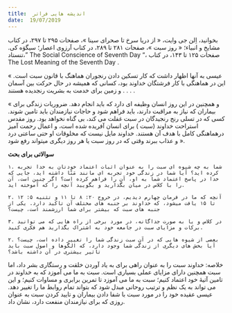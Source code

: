 ```yaml
---
title:  اندیشه هایی فراتر
date:  19/07/2019
---
```


بخوانید، اِلن جی وایت، « از دریا سرخ تا صحرای سینا »، صفحات ۲۹۵ تا ۲۹۷، در کتاب مشایخ و انبیاء؛ « روز سبت »، صفحات ۲۸۱ تا ۲۸۹، در کتاب آرزوی اعصار؛ سیگوَه کی. تنستاد،” The Social Conscience of Seventh Day “، صفحات ۱۲۵ تا ۱۴۳، در کتاب The Lost Meaning of the Seventh Day .

« عیسی به آنها اظهار داشت که کار تسکین دادن رنجوران هماهنگ با قانون سبت است. این در هماهنگی با کار فرشتگان خداوند بود، کسانی که همیشه در حال حرکت بین آسمان و زمین برای خدمت به بشریت رنجدیده هستند . . . .

« و همچنین در این روز انسان وظیفه ای دارد که باید انجام دهد. ضروریات زندگی برای بیماران که نیاز به مراقبت دارند، باید فراهم شود و حاجات نیازمندان باید تامین شوند. کسی که در تسلی رنج رنجیدگان در سبت غفلت می کند، بی گناه نخواهد بود. روز مقدس استراحت خداوند (سبت ) برای انسان آفریده شده است، و اعمال رحمت آمیز درهماهنگی کامل با هدف آن هستند. خداوند مایل نیست که مخلوقات او حتی ساعتی درد و عذاب ببرند وقتی که در روز سبت یا هر روز دیگری میتواند رفع شود ».

**سوالاتی برای بحث**

`۱. شما به چه شیوه ای سبت را به عنوان اثبات اعتماد خودتان به خدا تجربه کرده اید؟ آیا شما در زندگی خود تجربه ای مانند مَنّا داشته اید، جایی که خدا در پاسخ اعتماد شما به او، آن را فراهم کرده است؟ اگر چنین است، آن را با کلاس در میان بگذارید و بگویید آنچه را که آموخته اید.`

`۲. آنچه که ما در فرمان چهارم دیدیم، در خروج ۲۰: ۸ تا ۱۱ و تثنیه ۵: ۱۲ تا ۱۵ یافت میشود، که خداوند بر جنبه های مختلف آن تاکید دارد. یکی از جنبه های سبت که بیشتر برای شما ارزشمند است، چیست؟`

`۳. در کلاس و یا به صورت جداگانه، در مورد برخی از راه هایی که می توانید برکات و مزایای سبت در جامعه خود به اشتراک بگذارید هم فکری کنید.`

`۲. بعضی از شیوه هایی که در آن سبت زندگی شما را تغییر داده است، چیست؟ آیا بخش های دیگری از زندگی شما وجود دارد، که الگوها و اصول سبت باید تاثیر بیشتری در آن داشته باشد؟`

خلاصه: خداوند سبت را به عنوان راهی برای به یاد آوردن خلقت و رستگاری بشر داد، اما سبت همچنین دارای مزایای عملی بسیاری است. سبت به ما می آموزد که به خداوند در تامین آتیهٔ خود اعتماد کنیم؛ سبت به ما می آموزد تا تمرین برابری و مساوات کنیم؛ و این می تواند به یک نظم و ترتیب روحانی مبدل شود که بتواند تمام روابط ما را تغییر دهد. عیسی عقیده خود را در مورد سبت با شفا دادن بیماران و تایید کردن سبت به عنوان روزی که برای نیازمندان منفعت دارد، نشان داد.
